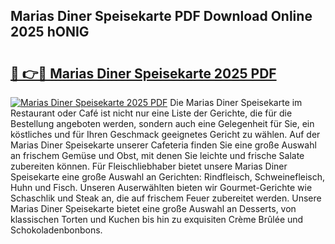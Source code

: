 ## Marias Diner Speisekarte PDF Download Online 2025 hONIG

# <h2><a href="http://gc869mb.nevu.top/?p=Marias+Diner+Speisekarte">🔗 👉🔴 Marias Diner Speisekarte 2025 PDF</a></h2>

[![Marias Diner Speisekarte 2025 PDF](https://i.imgur.com/dBaPXMq.png)](http://gc869mb.nevu.top/?p=Marias+Diner+Speisekarte)
Die Marias Diner Speisekarte im Restaurant oder Café ist nicht nur eine Liste der Gerichte, die für die Bestellung angeboten werden, sondern auch eine Gelegenheit für Sie, ein köstliches und für Ihren Geschmack geeignetes Gericht zu wählen. Auf der Marias Diner Speisekarte unserer Cafeteria finden Sie eine große Auswahl an frischem Gemüse und Obst, mit denen Sie leichte und frische Salate zubereiten können. Für Fleischliebhaber bietet unsere Marias Diner Speisekarte eine große Auswahl an Gerichten: Rindfleisch, Schweinefleisch, Huhn und Fisch. Unseren Auserwählten bieten wir Gourmet-Gerichte wie Schaschlik und Steak an, die auf frischem Feuer zubereitet werden. Unsere Marias Diner Speisekarte bietet eine große Auswahl an Desserts, von klassischen Torten und Kuchen bis hin zu exquisiten Crème Brûlée und Schokoladenbonbons.
